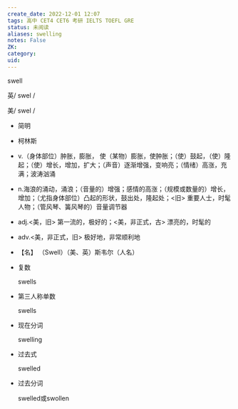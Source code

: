 ```yaml
---
create_date: 2022-12-01 12:07
tags: 高中 CET4 CET6 考研 IELTS TOEFL GRE
status: 未阅读 
aliases: swelling
notes: False
ZK: 
category: 
uid: 
---
```


swell

英/ swel /

美/ swel /

-   简明
-   柯林斯

-   v.（身体部位）肿胀，膨胀， 使（某物）膨胀，使肿胀；（使）鼓起，（使）隆起；（使）增长，增加，扩大；（声音）逐渐增强，变响亮；（情绪）高涨，充满；波涛汹涌
-   n.海浪的涌动，涌浪；（音量的）增强；感情的高涨；（规模或数量的）增长，增加；（尤指身体部位）凸起的形状，鼓出处，隆起处；<旧> 重要人士，时髦人物；（管风琴、簧风琴的）音量调节器
-   adj.<美，旧> 第一流的，极好的；<美，非正式，古> 漂亮的，时髦的
-   adv.<美，非正式，旧> 极好地，非常顺利地
-   【名】 （Swell）（美、英）斯韦尔（人名）



-   复数
    
    swells
-   第三人称单数
    
    swells
-   现在分词
    
    swelling
-   过去式
    
    swelled
-   过去分词
    
    swelled或swollen